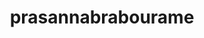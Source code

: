---
title: prasannabrabourame
github: https://github.com/prasannabrabourame
mode: dark
transition: 1s
score: 77.2
archetype:
- Descriptive
- Badges | Tags | Icons
---
